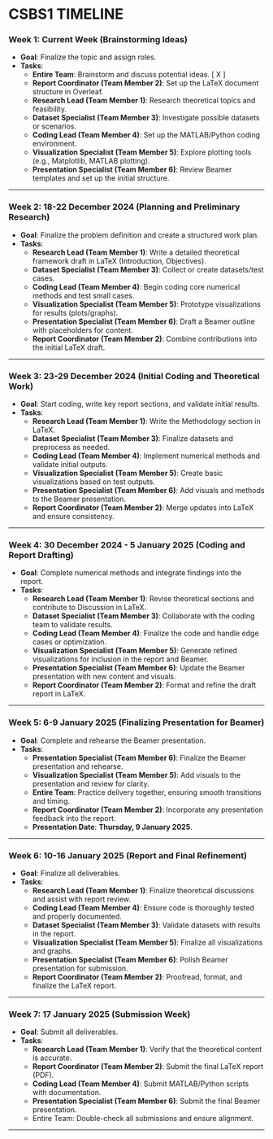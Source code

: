# CSBS1 TIMELINE

### **Week 1: Current Week (Brainstorming Ideas)**  
- **Goal**: Finalize the topic and assign roles.  
- **Tasks**:
  - **Entire Team**: Brainstorm and discuss potential ideas. [ X ]
  - **Report Coordinator (Team Member 2)**: Set up the LaTeX document structure in Overleaf.
  - **Research Lead (Team Member 1)**: Research theoretical topics and feasibility.
  - **Dataset Specialist (Team Member 3)**: Investigate possible datasets or scenarios.
  - **Coding Lead (Team Member 4)**: Set up the MATLAB/Python coding environment.
  - **Visualization Specialist (Team Member 5)**: Explore plotting tools (e.g., Matplotlib, MATLAB plotting).
  - **Presentation Specialist (Team Member 6)**: Review Beamer templates and set up the initial structure.

---

### **Week 2: 18-22 December 2024 (Planning and Preliminary Research)**  
- **Goal**: Finalize the problem definition and create a structured work plan.  
- **Tasks**:
  - **Research Lead (Team Member 1)**: Write a detailed theoretical framework draft in LaTeX (Introduction, Objectives).
  - **Dataset Specialist (Team Member 3)**: Collect or create datasets/test cases.
  - **Coding Lead (Team Member 4)**: Begin coding core numerical methods and test small cases.
  - **Visualization Specialist (Team Member 5)**: Prototype visualizations for results (plots/graphs).
  - **Presentation Specialist (Team Member 6)**: Draft a Beamer outline with placeholders for content.
  - **Report Coordinator (Team Member 2)**: Combine contributions into the initial LaTeX draft.

---

### **Week 3: 23-29 December 2024 (Initial Coding and Theoretical Work)**  
- **Goal**: Start coding, write key report sections, and validate initial results.  
- **Tasks**:
  - **Research Lead (Team Member 1)**: Write the Methodology section in LaTeX.
  - **Dataset Specialist (Team Member 3)**: Finalize datasets and preprocess as needed.
  - **Coding Lead (Team Member 4)**: Implement numerical methods and validate initial outputs.
  - **Visualization Specialist (Team Member 5)**: Create basic visualizations based on test outputs.
  - **Presentation Specialist (Team Member 6)**: Add visuals and methods to the Beamer presentation.
  - **Report Coordinator (Team Member 2)**: Merge updates into LaTeX and ensure consistency.

---

### **Week 4: 30 December 2024 - 5 January 2025 (Coding and Report Drafting)**  
- **Goal**: Complete numerical methods and integrate findings into the report.  
- **Tasks**:
  - **Research Lead (Team Member 1)**: Revise theoretical sections and contribute to Discussion in LaTeX.
  - **Dataset Specialist (Team Member 3)**: Collaborate with the coding team to validate results.
  - **Coding Lead (Team Member 4)**: Finalize the code and handle edge cases or optimization.
  - **Visualization Specialist (Team Member 5)**: Generate refined visualizations for inclusion in the report and Beamer.
  - **Presentation Specialist (Team Member 6)**: Update the Beamer presentation with new content and visuals.
  - **Report Coordinator (Team Member 2)**: Format and refine the draft report in LaTeX.

---

### **Week 5: 6-9 January 2025 (Finalizing Presentation for Beamer)**  
- **Goal**: Complete and rehearse the Beamer presentation.  
- **Tasks**:
  - **Presentation Specialist (Team Member 6)**: Finalize the Beamer presentation and rehearse.
  - **Visualization Specialist (Team Member 5)**: Add visuals to the presentation and review for clarity.
  - **Entire Team**: Practice delivery together, ensuring smooth transitions and timing.
  - **Report Coordinator (Team Member 2)**: Incorporate any presentation feedback into the report.
  - **Presentation Date**: **Thursday, 9 January 2025**.

---

### **Week 6: 10-16 January 2025 (Report and Final Refinement)**  
- **Goal**: Finalize all deliverables.  
- **Tasks**:
  - **Research Lead (Team Member 1)**: Finalize theoretical discussions and assist with report review.
  - **Coding Lead (Team Member 4)**: Ensure code is thoroughly tested and properly documented.
  - **Dataset Specialist (Team Member 3)**: Validate datasets with results in the report.
  - **Visualization Specialist (Team Member 5)**: Finalize all visualizations and graphs.
  - **Presentation Specialist (Team Member 6)**: Polish Beamer presentation for submission.
  - **Report Coordinator (Team Member 2)**: Proofread, format, and finalize the LaTeX report.

---

### **Week 7: 17 January 2025 (Submission Week)**  
- **Goal**: Submit all deliverables.  
- **Tasks**:
  - **Research Lead (Team Member 1)**: Verify that the theoretical content is accurate.
  - **Report Coordinator (Team Member 2)**: Submit the final LaTeX report (PDF).
  - **Coding Lead (Team Member 4)**: Submit MATLAB/Python scripts with documentation.
  - **Presentation Specialist (Team Member 6)**: Submit the final Beamer presentation.
  - Entire Team: Double-check all submissions and ensure alignment.

---

